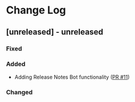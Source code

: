 # Change Log

## [unreleased] - unreleased

### Fixed


### Added

- Adding Release Notes Bot functionality ([PR #11](https://github.com/redvers/jndi-file-scanner/pull/11))

### Changed


